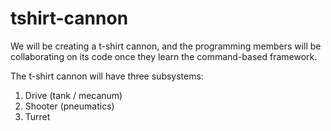 # tshirt-cannon
We will be creating a t-shirt cannon, and the programming members will be collaborating on its code once they learn the command-based framework.

The t-shirt cannon will have three subsystems:
1. Drive (tank / mecanum)
2. Shooter (pneumatics)
3. Turret
